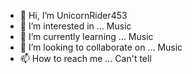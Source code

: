 - 👋 Hi, I’m UnicornRider453
- 👀 I’m interested in ... Music
- 🌱 I’m currently learning ... Music
- 💞️ I’m looking to collaborate on ... Music
- 📫 How to reach me ... Can't tell

<!---
Unicorn354/Unicorn354 is a ✨ special ✨ repository because its `README.md` (this file) appears on your GitHub profile.
You can click the Preview link to take a look at your changes.
--->
